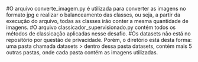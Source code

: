#O arquivo converte_imagem.py é utilizada para converter as imagens no formato jpg e realizar o balanceamento das classes, ou seja, a partir da execução do arquivo, todas as classes irão conter a mesma quantidade de imagens.
#O arquivo classicador_supervisionado.py contém todos os métodos de classicação aplicadas nesse desafio.
#Os datasets não está no repositório por questão de privacidade. Porém, o diretório está desta forma: uma pasta chamada datasets > dentro dessa pasta datasets, contém mais 5 outras pastas, onde cada pasta contém as imagens utilizadas. 
